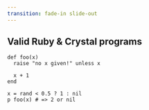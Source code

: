 ```yaml
---
transition: fade-in slide-out
---
```

## Valid Ruby & Crystal programs

```playground
def foo(x)
  raise "no x given!" unless x

  x + 1
end

x = rand < 0.5 ? 1 : nil
p foo(x) # => 2 or nil
```
